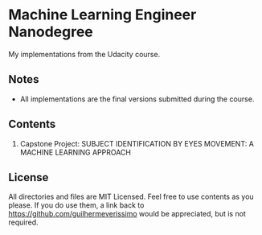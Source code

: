 # Machine Learning Engineer Nanodegree
My implementations from the Udacity course.

## Notes
- All implementations are the final versions submitted during the course.

## Contents
01. Capstone Project: SUBJECT IDENTIFICATION BY EYES MOVEMENT: A MACHINE LEARNING APPROACH

## License
All directories and files are MIT Licensed. Feel free to use contents as you please. If you do use them, a link back to https://github.com/guilhermeverissimo would be appreciated, but is not required.
